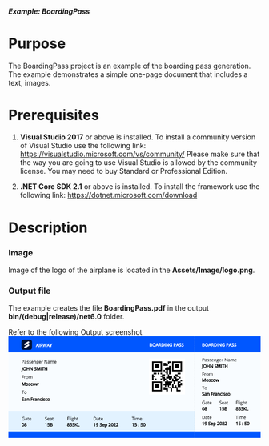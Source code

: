 ##### Example: BoardingPass

# Purpose
The BoardingPass project is an example of the boarding pass generation. The example demonstrates a simple one-page document that includes a text, images.


# Prerequisites
1) **Visual Studio 2017** or above is installed.
   To install a community version of Visual Studio use the following link: https://visualstudio.microsoft.com/vs/community/
   Please make sure that the way you are going to use Visual Studio is allowed by the community license. You may need to buy Standard or Professional Edition.

2) **.NET Core SDK 2.1** or above is installed.
   To install the framework use the following link: https://dotnet.microsoft.com/download

# Description

### Image
Image of the logo of the airplane is located in the **Assets/Image/logo.png**.

### Output file
The example creates the file **BoardingPass.pdf** in the output **bin/(debug|release)/net6.0** folder.

Refer to the following Output screenshot 
![Output image](https://github.com/SyncfusionExamples/PDF-real-time-Examples/blob/master/BoardingPassProject/BoardingPassProject/results/OutputImage.PNG)
